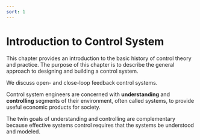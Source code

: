 ```yaml
---
sort: 1
---
```

# Introduction to Control System

This chapter provides an introduction to the basic history of control theory and practice. The purpose of this chapter is to describe the general approach to designing and building a control system.

We discuss open- and close-loop feedback control systems. 

Control system engineers are concerned with **understanding** and **controlling** segments of their environment, often called systems, to provide useful economic products for society.

The twin goals of understanding and controlling are complementary because effective systems control requires that the systems be understood and modeled. 

